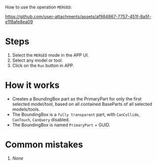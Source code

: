 How to use the operation `MERGED`:

https://github.com/user-attachments/assets/af984867-7757-451f-8a5f-e1f8afe8ea09

# Steps
1. Select the `MERGED` mode in the APP UI. 
2. Select any model or tool.
3. Click on the `Run` button in APP.

# How it works
- Creates a BoundingBox part as the PrimaryPart for only the first selected model/tool, based on all contained BaseParts of all selected models/tools.
- The BoundingBox is a `fully transparent` part, with `CanCollide`, `CanTouch`, `CanQuery` disabled.
- The BoundingBox is named `PrimaryPart` + GUID.

# Common mistakes
1. *None*
